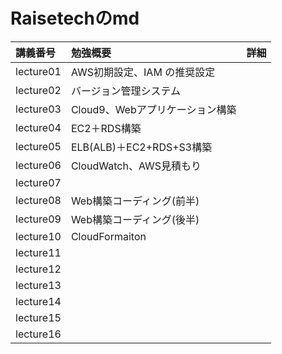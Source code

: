# Raisetechのmd

| 講義番号 | 勉強概要 | 詳細 |
| :--- | :--- | :--- |
|lecture01 |AWS初期設定、IAM の推奨設定|  |  
|lecture02|バージョン管理システム|  |  
|lecture03|Cloud9、Webアプリケーション構築|  |  
|lecture04|EC2＋RDS構築|  |  
|lecture05|ELB(ALB)＋EC2+RDS+S3構築|  |  
|lecture06|CloudWatch、AWS見積もり|  |  
|lecture07||  |  
|lecture08|Web構築コーディング(前半)|  |  
|lecture09|Web構築コーディング(後半)|  |  
|lecture10|CloudFormaiton|  |  
|lecture11| |  |  
|lecture12| |  |  
|lecture13| |  |  
|lecture14| |  |  
|lecture15| |  |  
|lecture16| |  |  

